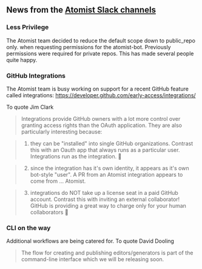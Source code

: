 
## News from the [Atomist Slack channels](https://atomist-community.slack.com)

### Less Privilege

The Atomist team decided to reduce the default scope down to public_repo only. when requesting permissions for the atomist-bot.
Previously permissions were required for private repos. This has made several people quite happy.

### GitHub Integrations

The Atomist team is busy working on support for a recent GitHub feature called integrations:  https://developer.github.com/early-access/integrations/

To quote Jim Clark

> Integrations provide GitHub owners with a lot more control over granting access rights than the OAuth application.  They are also particularly interesting because:

> 1.  they can be "installed" into single GitHub organizations.  Contrast this with an Oauth app that always runs as a particular user.  Integrations run as the integration.  :slightly_smiling_face:

> 2.  since the integration has it's own identity, it appears as it's own bot-style "user".  A PR from an Atomist integration appears to come from ... Atomist.  

> 3.  integrations do NOT take up a license seat in a paid GitHub account.  Contrast this with inviting an external collaborator!  GitHub is providing a great way to charge only for your human collaborators :slightly_smiling_face:
 
### CLI on the way

Additional workflows are being catered for. To quote David Dooling

> The flow for creating and publishing editors/generators is part of the command-line interface which we will be releasing soon. 




